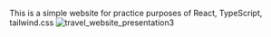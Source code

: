 This is a simple website for practice purposes of React, TypeScript, tailwind.css
![travel_website_presentation3](https://github.com/VolodymyrBorshchuk/travel_website/assets/109523921/43177a98-67f1-4b4f-87b0-23096c6523dd)
